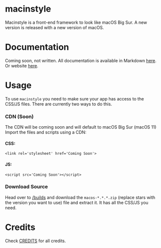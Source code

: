 # macinstyle
Macinstyle is a front-end framework to look like macOS Big Sur. A new version is released with a new version of macOS.<br>
# Documentation
Coming soon, not written.
All documentation is available in Markdown [here](https://github.com/mr-winson/macinstyle/tree/docs/docs). Or website [here](https://mr-winson.github.io/macinstyle).
# Usage
To use `macinstyle` you need to make sure your app has access to the CSS/JS files. There are currently two ways to do this.
### CDN (Soon)
The CDN will be coming soon and will default to macOS Big Sur (macOS 11)<br>
Import the files and scripts using a CDN:
#### CSS:
  `<link rel='stylesheet' href='Coming Soon'>`<br>
#### JS:
  `<script src='Coming Soon'></script>`
  
### Download Source
Head over to [/builds](/builds) and download the `macos-*.*.*.zip` (replace stars with the version you want to use) file and extract it. It has all the CSS/JS you need.

# Credits
Check <a href="/CREDITS.md">CREDITS</a> for all credits.

